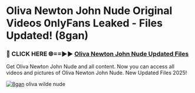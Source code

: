 # Oliva Newton John Nude Original Videos 0nlyFans Leaked - Files Updated! (8gan)

<h3>🔴 CLICK HERE 🌐==►► <a href="https://tinyurl.com/52m3yx9h" rel="nofollow">Oliva Newton John Nude Updated Files</a></h3>

Get Oliva Newton John Nude and all content. Now you can access all videos and pictures of Oliva Newton John Nude. New Updated Files 2025!

[![8gan](https://i.imgur.com/TnHtlc8.gif)](https://tinyurl.com/52m3yx9h)
oliva wilde nude